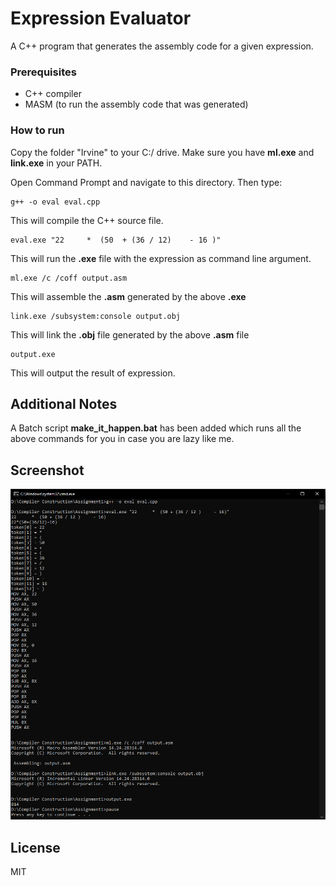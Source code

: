 # Expression Evaluator

A C++ program that generates the assembly code for a given expression.

### Prerequisites

- C++ compiler
- MASM (to run the assembly code that was generated)

### How to run

Copy the folder "Irvine" to your C:/ drive. Make sure you have **ml.exe** and **link.exe** in your PATH.

Open Command Prompt and navigate to this directory. Then type:

```
g++ -o eval eval.cpp
```

This will compile the C++ source file.

```
eval.exe "22     *  (50  + (36 / 12)    - 16 )"
```

This will run the **.exe** file with the expression as command line argument.

```
ml.exe /c /coff output.asm
```

This will assemble the **.asm** generated by the above **.exe**

```
link.exe /subsystem:console output.obj
```

This will link the **.obj** file generated by the above **.asm** file

```
output.exe
```

This will output the result of expression.

## Additional Notes

A Batch script **make_it_happen.bat** has been added which runs all the above commands for you in case you are lazy like me.

## Screenshot

![alt text](output.png)

## License

MIT
